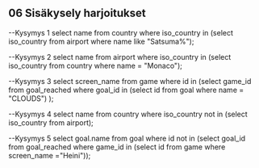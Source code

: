 ## 06 Sisäkysely harjoitukset

--Kysymys 1
select name
from country
where iso_country in
(select iso_country from airport where name like "Satsuma%");

--Kysymys 2
select name
from airport
where iso_country in
(select iso_country from country where name = "Monaco");

--Kysymys 3
select screen_name
from game
where id in
    (select game_id from goal_reached where goal_id in
        (select id from goal where name = "CLOUDS") );

--Kysymys 4
select name
from country
where iso_country not in (select iso_country from airport);

--Kysymys 5
select goal.name
from goal
where id not in
      (select goal_id from goal_reached where game_id in
        (select id from game where screen_name ="Heini"));

